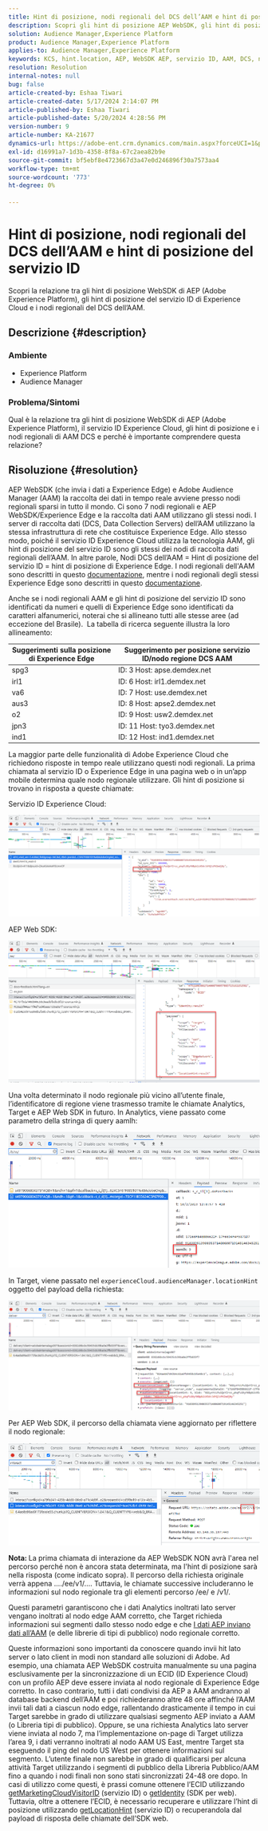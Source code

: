 ```yaml
---
title: Hint di posizione, nodi regionali del DCS dell’AAM e hint di posizione del servizio ID
description: Scopri gli hint di posizione AEP WebSDK, gli hint di posizione del servizio ID Experience Cloud e i nodi regionali del DCS dell’AAM.
solution: Audience Manager,Experience Platform
product: Audience Manager,Experience Platform
applies-to: Audience Manager,Experience Platform
keywords: KCS, hint.location, AEP, WebSDK AEP, servizio ID, AAM, DCS, nodi regionali
resolution: Resolution
internal-notes: null
bug: false
article-created-by: Eshaa Tiwari
article-created-date: 5/17/2024 2:14:07 PM
article-published-by: Eshaa Tiwari
article-published-date: 5/20/2024 4:28:56 PM
version-number: 9
article-number: KA-21677
dynamics-url: https://adobe-ent.crm.dynamics.com/main.aspx?forceUCI=1&pagetype=entityrecord&etn=knowledgearticle&id=1ae7f2b3-5714-ef11-9f89-000d3a5c0892
exl-id: d16991a7-1d3b-4358-8f8a-67c2aea82b9e
source-git-commit: bf5ebf8e4723667d3a47e0d246896f30a7573aa4
workflow-type: tm+mt
source-wordcount: '773'
ht-degree: 0%

---
```


# Hint di posizione, nodi regionali del DCS dell’AAM e hint di posizione del servizio ID


Scopri la relazione tra gli hint di posizione WebSDK di AEP (Adobe Experience Platform), gli hint di posizione del servizio ID di Experience Cloud e i nodi regionali del DCS dell’AAM.

## Descrizione {#description}


### <b>Ambiente</b>

- Experience Platform
- Audience Manager


### Problema/Sintomi

Qual è la relazione tra gli hint di posizione WebSDK di AEP (Adobe Experience Platform), il servizio ID Experience Cloud, gli hint di posizione e i nodi regionali di AAM DCS e perché è importante comprendere questa relazione?


## Risoluzione {#resolution}


AEP WebSDK (che invia i dati a Experience Edge) e Adobe Audience Manager (AAM) la raccolta dei dati in tempo reale avviene presso nodi regionali sparsi in tutto il mondo. Ci sono 7 nodi regionali e AEP WebSDK/Experience Edge e la raccolta dati AAM utilizzano gli stessi nodi. I server di raccolta dati (DCS, Data Collection Servers) dell’AAM utilizzano la stessa infrastruttura di rete che costituisce Experience Edge. Allo stesso modo, poiché il servizio ID Experience Cloud utilizza la tecnologia AAM, gli hint di posizione del servizio ID sono gli stessi dei nodi di raccolta dati regionali dell’AAM. In altre parole, Nodi DCS dell’AAM = Hint di posizione del servizio ID = hint di posizione di Experience Edge. I nodi regionali dell&#39;AAM sono descritti in questo [documentazione](https://experienceleague.adobe.com/docs/audience-manager/user-guide/api-and-sdk-code/dcs/dcs-api-reference/dcs-regions.html?lang=en), mentre i nodi regionali degli stessi Experience Edge sono descritti in questo [documentazione](https://experienceleague.adobe.com/docs/experience-platform/edge-network-server-api/location-hints.html?lang=en).

Anche se i nodi regionali AAM e gli hint di posizione del servizio ID sono identificati da numeri e quelli di Experience Edge sono identificati da caratteri alfanumerici, noterai che si allineano tutti alle stesse aree (ad eccezione del Brasile).  La tabella di ricerca seguente illustra la loro allineamento:


| Suggerimenti sulla posizione di Experience Edge | Suggerimento per posizione servizio ID/nodo regione DCS AAM |
| --- | --- |
| spg3 | ID: 3 Host: apse.demdex.net |
| irl1 | ID: 6 Host: irl1.demdex.net |
| va6 | ID: 7 Host: use.demdex.net |
| aus3 | ID: 8 Host: apse2.demdex.net |
| o2 | ID: 9 Host: usw2.demdex.net |
| jpn3 | ID: 11 Host: tyo3.demdex.net |
| ind1 | ID: 12 Host: ind1.demdex.net |


La maggior parte delle funzionalità di Adobe Experience Cloud che richiedono risposte in tempo reale utilizzano questi nodi regionali. La prima chiamata al servizio ID o Experience Edge in una pagina web o in un’app mobile determina quale nodo regionale utilizzare. Gli hint di posizione si trovano in risposta a queste chiamate:

Servizio ID Experience Cloud:

![](assets/e80a1235-77bf-ed11-83ff-6045bd006239.png)



AEP Web SDK:

![](assets/8f50cbb3-75bf-ed11-83ff-6045bd006239.png)

Una volta determinato il nodo regionale più vicino all’utente finale, l’identificatore di regione viene trasmesso tramite le chiamate Analytics, Target e AEP Web SDK in futuro. In Analytics, viene passato come parametro della stringa di query aamlh:

![](assets/33af14ff-77bf-ed11-83ff-6045bd006239.png)

In Target, viene passato nel `experienceCloud.audienceManager.locationHint` oggetto del payload della richiesta:

![](assets/dce94437-78bf-ed11-83ff-6045bd006239.png)

Per AEP Web SDK, il percorso della chiamata viene aggiornato per riflettere il nodo regionale:

![](assets/8245a050-79bf-ed11-83ff-6045bd006239.png)

<b>Nota: </b>La prima chiamata di interazione da AEP WebSDK NON avrà l&#39;area nel percorso perché non è ancora stata determinata, ma l&#39;hint di posizione sarà nella risposta (come indicato sopra). Il percorso della richiesta originale verrà appena ..../ee/v1/.... Tuttavia, le chiamate successive includeranno le informazioni sul nodo regionale tra gli elementi percorso /ee/ e /v1/.

Questi parametri garantiscono che i dati Analytics inoltrati lato server vengano inoltrati al nodo edge AAM corretto, che Target richieda informazioni sui segmenti dallo stesso nodo edge e che [I dati AEP inviano dati all’AAM](https://experienceleague.adobe.com/docs/audience-manager/user-guide/implementation-integration-guides/integration-experience-platform/aam-aep-audience-sharing.html?lang=en) (e delle librerie di tipi di pubblico) nodo regionale corretto.

Queste informazioni sono importanti da conoscere quando invii hit lato server o lato client in modi non standard alle soluzioni di Adobe. Ad esempio, una chiamata AEP WebSDK costruita manualmente su una pagina esclusivamente per la sincronizzazione di un ECID (ID Experience Cloud) con un profilo AEP deve essere inviata al nodo regionale di Experience Edge corretto. In caso contrario, tutti i dati condivisi da AEP a AAM andranno al database backend dell’AAM e poi richiederanno altre 48 ore affinché l’AAM invii tali dati a ciascun nodo edge, rallentando drasticamente il tempo in cui Target sarebbe in grado di utilizzare qualsiasi segmento AEP inviato a AAM (o Libreria tipi di pubblico). Oppure, se una richiesta Analytics lato server viene inviata al nodo 7, ma l’implementazione on-page di Target utilizza l’area 9, i dati verranno inoltrati al nodo AAM US East, mentre Target sta eseguendo il ping del nodo US West per ottenere informazioni sul segmento. L’utente finale non sarebbe in grado di qualificarsi per alcuna attività Target utilizzando i segmenti di pubblico della Libreria Pubblico/AAM fino a quando i nodi finali non sono stati sincronizzati 24-48 ore dopo. In casi di utilizzo come questi, è prassi comune ottenere l’ECID utilizzando [getMarketingCloudVisitorID](https://experienceleague.adobe.com/docs/id-service/using/id-service-api/methods/getmcvid.html?lang=en) (servizio ID) o [getIdentity](https://experienceleague.adobe.com/docs/experience-platform/edge/extension/accessing-the-ecid.html?lang=en) (SDK per web). Tuttavia, oltre a ottenere l’ECID, è necessario recuperare e utilizzare l’hint di posizione utilizzando [getLocationHint](https://experienceleague.adobe.com/docs/id-service/using/id-service-api/methods/getlocationhint.html?lang=en) (servizio ID) o recuperandola dal payload di risposta delle chiamate dell’SDK web.
